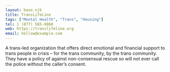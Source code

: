 ```yaml
---
layout: base.njk
title: TransLifeLine
tags: ["Mental Health", "Trans", "Housing"]
tel: 1 (877) 565-8860
web: https://translifeline.org
email: hellow@example.com
---
```


A trans-led organization that offers direct emotional and financial support to trans people in crisis – for the trans community, by the trans community. They have a policy of against non-consensual rescue so will not ever call the police without the caller’s consent.
